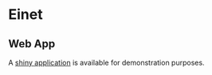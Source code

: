 # Einet

## Web App

A [shiny application](https://einet.shinyapps.io/einet/) is available for demonstration purposes.
